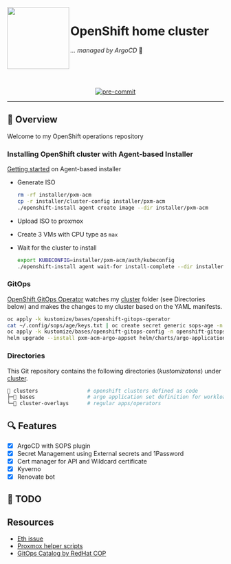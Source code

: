 <!-- markdownlint-disable MD041 -->
<img src="https://avatars.githubusercontent.com/u/792337?s=280&v=4" align="left" width="144px" height="144px"/>

# OpenShift home cluster

_... managed by ArgoCD_ :robot:

<br/>
<br/>
<br/>

<div align="center">

[![pre-commit](https://img.shields.io/badge/pre--commit-enabled?logo=pre-commit&logoColor=white&style=for-the-badge&color=brightgreen)](https://github.com/pre-commit/pre-commit)

</div>

---

## :wave: Overview

Welcome to my OpenShift operations repository

### Installing OpenShift cluster with Agent-based Installer

[Getting started](https://docs.openshift.com/container-platform/4.12/installing/installing_with_agent_based_installer/installing-with-agent-based-installer.html) on Agent-based installer

- Generate ISO

    ```bash
    rm -rf installer/pxm-acm
    cp -r installer/cluster-config installer/pxm-acm
    ./openshift-install agent create image --dir installer/pxm-acm
    ```

- Upload ISO to proxmox
- Create 3 VMs with CPU type as `max`
- Wait for the cluster to install

    ```bash
    export KUBECONFIG=installer/pxm-acm/auth/kubeconfig
    ./openshift-install agent wait-for install-complete --dir installer/pxm-acm --log-level=debug
    ```

### GitOps

[OpenShift GitOps Operator](https://docs.openshift.com/container-platform/4.12/cicd/gitops/understanding-openshift-gitops.html) watches my [cluster](./cluster/) folder (see Directories below) and makes the changes to my cluster based on the YAML manifests.

```bash
oc apply -k kustomize/bases/openshift-gitops-operator
cat ~/.config/sops/age/keys.txt | oc create secret generic sops-age -n openshift-gitops --from-file=keys.txt=/dev/stdin
oc apply -k kustomize/bases/openshift-gitops-config -n openshift-gitops
helm upgrade --install pxm-acm-argo-appset helm/charts/argo-application --debug --set clusters.0=pxm-acm -n openshift-gitops
```

### Directories

This Git repository contains the following directories (_kustomizatons_) under [cluster](./cluster/).

```sh
📁 clusters                # openshift clusters defined as code
├─📁 bases                 # argo application set definition for workloads
└─📁 cluster-overlays      # regular apps/operators
```

## 🔍 Features

- [X] ArgoCD with SOPS plugin
- [X] Secret Management using External secrets and 1Password
- [X] Cert manager for API and Wildcard certificate
- [X] Kyverno
- [X] Renovate bot

## :hammer: TODO

## Resources

- [Eth issue](https://forum.proxmox.com/threads/e1000e-unexpected-adapter-resets.89459/)
- [Proxmox helper scripts](https://tteck.github.io/Proxmox/)
- [GitOps Catalog by RedHat COP](https://github.com/redhat-cop/gitops-catalog)
